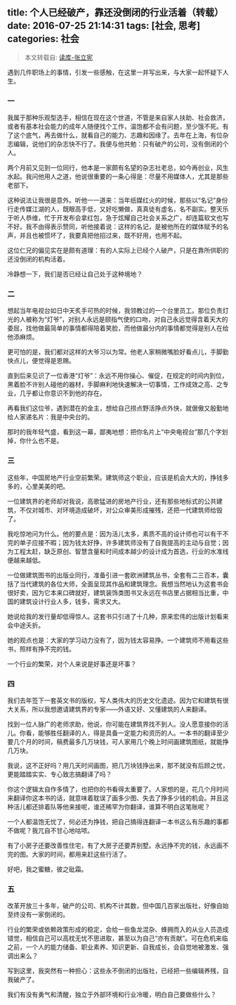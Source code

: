 title: 个人已经破产，靠还没倒闭的行业活着（转载）
date: 2016-07-25 21:14:31
tags: [社会, 思考]
categories: 社会
---

>本文转载自: [读库-张立宪](http://mp.weixin.qq.com/s?__biz=MjM5OTM4MDY4MQ==&mid=2650101881&idx=1&sn=19f426423f01f34015685ab146119469&scene=23&srcid=0725foRg46546T20CysgOR9b#rd)

遇到几件职场上的事情，引发一些感触，在这里一并写出来，与大家一起怀疑下人生。

### 一

我属于那种乐观型选手，相信在现在这个世道，不管是来自家人扶助、社会救济，或者有基本社会能力的成年人随便找个工作，温饱都不会有问题，至少饿不死。有了这个底气，再去做什么，就看自己的能力、志趣和因缘了。去年在上海，有位杂志编辑，说他们的杂志快不行了。我便与他共勉：只有破产的公司，没有倒闭的个人。

两个月前又见到一位同行，他本是一家颇有名望的杂志社老总，如今再创业，风生水起。我问他用人之道，他说很重要的一条心得是：尽量不用媒体人，尤其是那些老部下。

这种说法让我很是意外。听他一一道来：当年纸媒红火的时候，那些以“名记”身份行走传媒江湖的人，既眼高手低，又好吃懒做，真真徒有虚名，名不副实。整天乐于听人恭维，忙于开发布会拿红包，急于炫耀自己社会关系之广，却连篇软文也写不好。我不由得表示赞同，听他接着说：这样的名记，是被他所在的媒体赋予的名声，并且也被惯坏了，我要真把他招过来，既不好用，也用不起。

这位仁兄的偏见实在是颇有道理：有的人实际上已经个人破产，只是在靠所供职的还没倒闭的机构活着。

冷静想一下，我们是否已经让自己处于这种境地？

<!--more-->

### 二

想起当年电视台如日中天炙手可热的时候，我领教过的一个台里员工。那位负责灯光的人被称为“灯爷”，对别人永远是颐指气使的口吻，对自己永远觉得含着天大的委屈，找他做最简单的事情都得陪着笑脸，而他做最分内的事情都觉得是别人在给他添麻烦。

更可怕的是，我们都对这样的大爷习以为常。他老人家稍微嘴脸好看点儿，手脚勤快点儿，便觉得是恩赐。

直到后来见识了一位香港“灯爷”：永远不用你操心、催促，在规定的时间内到位，黑着脸不许别人碰他的器材，手脚麻利地快速解决一切事情，工作成效之高、之专业，几乎都让你意识不到他的存在。

再看我们这位爷，遇到潜在的金主，想给自己捞点野活挣点外快，就倨傲又殷勤地给人家递名片：我是中央台的。

那时的我年轻气盛，看到这一幕，鄙夷地想：把你名片上“中央电视台”那几个字划掉，你什么也不是。


### 三

这些年，中国房地产行业空前繁荣。建筑师这个职业，应该是机会大大的，挣钱多多的，心里美美的吧。

一位建筑界的老师却对我说，高歌猛进的房地产行业，还有那些地标式的公共建筑，不仅对城市、对环境造成破坏，对公众审美形成摧残，还把一代建筑师给毁了。

我吃惊地问为什么。他的要点是：因为活儿太多，素质不高的设计师也可以有干不完的单子应接不暇；因为钱太好挣，许多建筑师没有了自我提高的主动与自觉；因为工程太赶，缺乏原创、智慧含量和时间成本越少的设计成为首选，行业的水准线便越来越低。

一位做建筑图书的出版业同行，准备引进一套欧洲建筑丛书，全套有二三百本，囊括了当代建筑的各位大师，全面呈现其作品和建筑理念。我想当然地认为这套书会很好卖，因为它本来口碑就好，建筑装饰类图书又永远在书店里占据相当比重，中国的建筑设计行业人多，钱多，需求又大。

她说给我的发行量却低得惊人。这套书只引进了十几种，原来宏伟的出版计划看来会中途夭折。

她的观点也是：大家的学习动力没有了，因为钱太容易挣。一个建筑师不用看这些书，照样有挣不完的钱。

一个行业的繁荣，对个人来说是好事还是坏事？


### 四

我们去年签下一套英文书的版权，写人类伟大的历史文化遗迹。因为它和建筑有很大关系，所以我想邀请建筑界的专家——外语又好、又懂建筑的人来翻译。

找到一位人脉广的老师求助，他说，你可能在建筑界找不到人。没人愿意接你的活儿。你看，能够胜任翻译的人，得是具备一定能力和资历的人。一本书的翻译至少要几个月的时间，稿费最多几万块钱，可人家用几个晚上时间画建筑图纸，就能挣几万块。

我说，这不正好吗？用几天时间画图，把几万块钱挣出来，那不就没有后顾之忧，更能踏踏实实、专心致志搞翻译了吗？

你这个逻辑太自作多情了，也把你的书看得太重要了。人家想的是，花几个月时间来翻译你这本书的话，就意味着耽误了画多少图、失去了挣多少钱的机会。并且这种活儿都还排着队等他来接呢，谁还稀罕为你翻译，谁算不明白这笔账呢？

一个人都温饱无忧了，何必还为挣钱，把自己搞得连翻译一本书这么有乐趣的事都不做呢？我兀自不甘心地咕哝。

有了小房子还要改善性住宅，有了大房子还要弄别墅。永远挣不完的钱，永远画不完的图。大家的时间，都用来赶这些行活了。

好吧，我之蜜糖，彼之砒霜。


### 五

改革开放三十多年，破产的公司、机构不计其数，但中国几百家出版社，好像自始至终没有一家倒闭的。

行业的繁荣或依赖政策形成的稳定，会给一些鱼龙混杂、蜂拥而入的从业人员造成错觉，相信自己可以高枕无忧不思进取，甚至以为自己“亦有贡献”。可在危机来临之前，一个人的能力储备、职业素养、知识更新、自我成长，会自觉地被激发、强调出来么？

写到这里，我突然有一种担心：这些永不倒闭的出版社，已经把一些编辑养残，自我破产了。

我们有没有勇气和清醒，独立于外部环境和行业冷暖，明白自己要做些什么？
